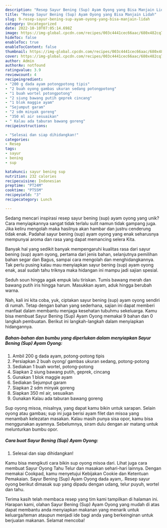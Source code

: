 ```yaml
---
description: "Resep Sayur Bening (Sup) Ayam Oyong yang Bisa Manjain Lidah"
title: "Resep Sayur Bening (Sup) Ayam Oyong yang Bisa Manjain Lidah"
slug: 9-resep-sayur-bening-sup-ayam-oyong-yang-bisa-manjain-lidah
category: Uncategorized
date: 2022-10-10T07:05:14.698Z
image: https://img-global.cpcdn.com/recipes/003c4441cec66aac/680x482cq70/sayur-bening-sup-ayam-oyong-foto-resep-utama.jpg
hideToc: false
enableToc: true
enableTocContent: false
thumbnail: https://img-global.cpcdn.com/recipes/003c4441cec66aac/680x482cq70/sayur-bening-sup-ayam-oyong-foto-resep-utama.jpg
cover: https://img-global.cpcdn.com/recipes/003c4441cec66aac/680x482cq70/sayur-bening-sup-ayam-oyong-foto-resep-utama.jpg
author: Admin
authorAv: notfound
ratingvalue: 3.9
reviewcount: 4
recipeingredient:
- "200 g dada ayam potongpotong tipis"
- "2 buah oyong gambas ukuran sedang potongpotong"
- "1 buah wortel potongpotong"
- "2 siung bawang putih geprek cincang"
- "1 blok maggie ayam"
- "Sejumput garam"
- "2 sdm minyak goreng"
- "350 ml air sesuaikan"
- " Kalau ada taburan bawang goreng"
recipeinstructions:

- "Selesai dan siap dihidangkan!"
categories:
- Resep
tags:
- sayur
- bening
- sup

katakunci: sayur bening sup 
nutrition: 232 calories
recipecuisine: Indonesian
preptime: "PT24M"
cooktime: "PT55M"
recipeyield: "3"
recipecategory: Lunch

---
```





Sedang mencari inspirasi resep sayur bening (sup) ayam oyong yang unik? Cara menyiapkannya sangat tidak terlalu sulit namun tidak gampang juga. Jika keliru mengolah maka hasilnya akan hambar dan justru cenderung tidak enak. Padahal sayur bening (sup) ayam oyong yang enak seharusnya mempunyai aroma dan rasa yang dapat memancing selera Kita.





Banyak hal yang sedikit banyak mempengaruhi kualitas rasa dari sayur bening (sup) ayam oyong, pertama dari jenis bahan, selanjutnya pemilihan bahan segar dan Bagus, sampai cara mengolah dan menghidangkannya. Tak perlu pusing kalau mau menyiapkan sayur bening (sup) ayam oyong enak,      asal sudah tahu triknya maka hidangan ini mampu jadi sajian spesial.














Seduh soun hingga agak empuk lalu tiriskan. Tumis bawang merah dan bawang putih iris hingga harum. Masukkan ayam, aduk hingga berubah warna.






Nah, kali ini kita coba, yuk, ciptakan sayur bening (sup) ayam oyong sendiri di rumah. Tetap dengan bahan yang sederhana, sajian ini dapat memberi manfaat dalam membantu menjaga kesehatan tubuhmu sekeluarga. Kamu bisa membuat Sayur Bening (Sup) Ayam Oyong memakai 9 bahan dan 0 langkah pembuatan. Berikut ini langkah-langkah dalam menyiapkan hidangannya.

<!--inarticleads1-->

##### Bahan-bahan dan bumbu yang diperlukan dalam menyiapkan Sayur Bening (Sup) Ayam Oyong:

1. Ambil 200 g dada ayam, potong-potong tipis
1. Persiapkan 2 buah oyong/ gambas ukuran sedang, potong-potong
1. Sediakan 1 buah wortel, potong-potong
1. Siapkan 2 siung bawang putih, geprek, cincang
1. Gunakan 1 blok maggie ayam
1. Sediakan Sejumput garam
1. Siapkan 2 sdm minyak goreng
1. Siapkan 350 ml air, sesuaikan
1. Gunakan  Kalau ada taburan bawang goreng


Sup oyong misoa, misalnya, yang dapat kamu bikin untuk sarapan. Selain oyong atau gambas; sup ini juga berisi ayam filet dan misoa yang menambah kelezatan masakan. Kalau masih punya sisa opor, kamu bisa menggunakan ayamnya. Sebelumnya, siram dulu dengan air matang untuk melunturkan bumbu opor. 

<!--inarticleads2-->

##### Cara buat Sayur Bening (Sup) Ayam Oyong:


1. Selesai dan siap dihidangkan!

Kamu bisa mengikuti cara bikin sup oyong misoa dari. Lihat juga cara membuat Sayur Oyong Tahu Telur dan masakan sehari-hari lainnya. Dengan memakai Cookpad, kamu menyetujui Kebijakan Cookie dan Ketentuan Pemakaian. Sayur Bening (Sup) Ayam Oyong dada ayam,. Resep sayur oyong berikut dimasak sup yang dipadu dengan udang, telur puyuh, wortel dan tahu. 

Terima kasih telah membaca resep yang tim kami tampilkan di halaman ini. Harapan kami, olahan Sayur Bening (Sup) Ayam Oyong yang mudah di atas dapat membantu anda menyiapkan makanan yang menarik untuk keluarga/teman ataupun menjadi ide bagi anda yang berkeinginan untuk berjualan makanan. Selamat mencoba!
